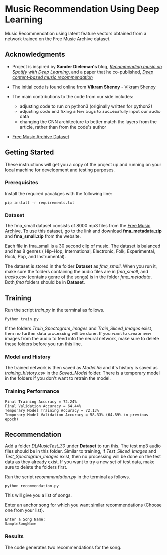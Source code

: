 # Music Recommendation Using Deep Learning

Music Recommendation using latent feature vectors obtained from a network trained on the Free Music Archive dataset.


## Acknowledgments

* Project is inspired by **Sander Dieleman's** blog, [*Recommending music on Spotify with Deep Learning*](http://benanne.github.io/2014/08/05/spotify-cnns.html), and a paper that he co-published, [*Deep content-based music recommendation*](https://proceedings.neurips.cc/paper/2013/file/b3ba8f1bee1238a2f37603d90b58898d-Paper.pdf)
* The initial code is found online from **Vikram Shenoy** - [Vikram Shenoy](https://github.com/VikramShenoy97)
* The main contributions to the code from our side includes:
  * adjusting code to run on python3 (originally written for python2)
  * adjusting code and fixing a few bugs to successfully input our audio data
  * changing the CNN architecture to better match the layers from the article, rather than from the code's author

* [Free Music Archive Dataset](https://github.com/mdeff/fma)



## Getting Started

These instructions will get you a copy of the project up and running on your local machine for development and testing purposes.

### Prerequisites

Install the required pacakges with the following line:

```
pip install -r requirements.txt
```

### Dataset
The fma_small dataset consists of 8000 mp3 files from the [Free Music Archive](https://github.com/mdeff/fma).
To use this dataset, go to the link and download **fma_metadata.zip** and
**fma_small.zip** from the website.

Each file in fma_small is a 30 second clip of music. The dataset is balanced and has 8 genres 
( Hip-Hop, International, Electronic, Folk, Experimental, Rock, Pop, and Instrumental).

The dataset is stored in the folder **Dataset** as *fma_small*. 
When you run it, make sure the folders containing the audio files are in *fma_small*,
and *tracks.csv* (contains genre of the songs) is in the folder *fma_metadata*. Both *fma* folders should be in **Dataset**.



## Training

Run the script *train.py* in the terminal as follows.
```
Python train.py
```
If the folders *Train_Spectogram_Images* and *Train_Sliced_Images* exist, then no further
data processing will be done. If you want to create new images from the audio to feed
into the neural network, make sure to delete these folders before you run this line.

### Model and History

The trained network is then saved as *Model.h5* and it's history is saved as 
*training_history.csv* in the *Saved_Model* folder. There is a temporary model 
in the folders if you don't want to retrain the model.

### Training Performance

```
Final Training Accuracy = 72.24%
Final Validation Accuracy = 64.44%
Temporary Model Training Accuracy = 72.13%
Temporary Model Validation Accuracy = 58.33% (64.89% in previous epoch)
```


## Recommendation

Add a folder *DLMusicTest_30* under **Dataset** to run this. 
The test mp3 audio files should be in this folder. Similar to training,
if *Test_Sliced_Images* and *Test_Spectogram_Images* exist, then no processing
will be done on the test data as they already exist. If you want
to try a new set of test data, make sure to delete the folders first.

Run the script *recommendation.py* in the terminal as follows.
```
python recommendation.py
```

This will give you a list of songs.


Enter an anchor song for which you want similar recommendations (Choose one from your list).
```
Enter a Song Name:
SampleSongName
```
### Results
The code generates two recommendations for the song.

